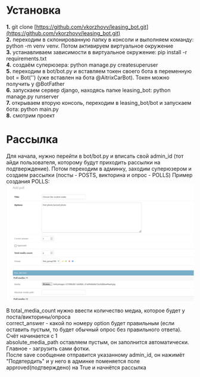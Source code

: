 # Установка
**1.** git clone [https://github.com/vkorzhovv/leasing_bot.git](https://github.com/vkorzhovv/leasing_bot.git) <br>
**2.** переходим в склонированную папку в консоли и выполняем команду: python -m venv venv. Потом активируем виртуальное окружение<br>
**3.** устанавливаем зависимости в виртуальное окружение: pip install -r requirements.txt <br>
**4.** создаём суперюзера: python manage.py createsuperuser <br>
**5.** переходим в bot/bot.py и вставляем токен своего бота в переменную bot = Bot('') (уже вставлен на бота @AitrixCarBot). Токен можно получить у @BotFather <br>
**6.** запускаем сервер django, находясь папке leasing_bot: python manage.py runserver <br>
**7.** открываем вторую консоль, переходим в leasing_bot/bot и запускаем бота: python main.py <br>
**8.** смотрим проект


# Рассылка 

Для начала, нужно перейти в bot/bot.py и вписать свой admin_id (тот айди пользователя, которому будут приходить рассылки на подтверждение).
Потом переходим в админку, заходим суперюзером и создаем рассылки (посты - POSTS, викторина и опрос - POLLS)
Пример создания POLLS:
![Пример викторины](photo_2023-08-14_14-50-45.jpg)

В total_media_count нужно ввести количество медиа, которое будет у поста/викторины/опроса<br>
correct_answer - какой по номеру option будет правильным (если оставить пустым, то будет обычный опрос без правильного ответа). Счёт начинается с 1<br>
absolute_media_path оставляем пустым, он заполнится автоматически. Главное - загрузить сами фотки.<br>
После save сообщение отправится указанному admin_id, он нажимёт "Подвтердить" и у него в админке поменяется поле approved(подтверждено) на True и начнётся рассылка
